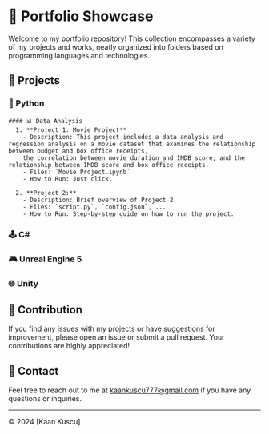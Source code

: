 # 🚀 Portfolio Showcase

Welcome to my portfolio repository! This collection encompasses a variety of my projects and works, neatly organized into folders based on programming languages and technologies.

## 📂 Projects

### 🐍 Python

    #### 📊 Data Analysis
      1. **Project 1: Movie Project**
        - Description: This project includes a data analysis and regression analysis on a movie dataset that examines the relationship between budget and box office receipts,
        the correlation between movie duration and IMDB score, and the relationship between IMDB score and box office receipts.
        - Files: `Movie Project.ipynb`
        - How to Run: Just click.
    
      2. **Project 2:**
        - Description: Brief overview of Project 2.
        - Files: `script.py`, `config.json`, ...
        - How to Run: Step-by-step guide on how to run the project.

### 🕹️ C#
### 🎮 Unreal Engine 5
### 🌐 Unity



## 🤝 Contribution

If you find any issues with my projects or have suggestions for improvement, please open an issue or submit a pull request. Your contributions are highly appreciated!

## 📧 Contact

Feel free to reach out to me at [kaankuscu777@gmail.com](mailto:kaankuscu777@gmail.com) if you have any questions or inquiries.

---
© 2024 [Kaan Kuscu]
